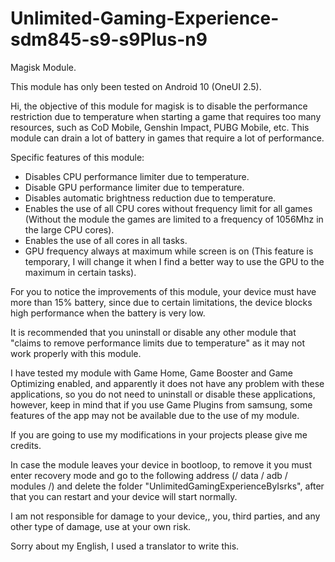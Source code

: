 # Unlimited-Gaming-Experience-sdm845-s9-s9Plus-n9

Magisk Module.

This module has only been tested on Android 10 (OneUI 2.5).

Hi, the objective of this module for magisk is to disable the performance restriction due to temperature when starting a game that requires too many resources, such as CoD Mobile, Genshin Impact, PUBG Mobile, etc.
This module can drain a lot of battery in games that require a lot of performance.

Specific features of this module:

 - Disables CPU performance limiter due to temperature.
 - Disable GPU performance limiter due to temperature.
 - Disables automatic brightness reduction due to temperature.
 - Enables the use of all CPU cores without frequency limit for all games (Without the module the games are limited to a frequency of 1056Mhz in the large CPU cores).
 - Enables the use of all cores in all tasks.
 - GPU frequency always at maximum while screen is on (This feature is temporary, I will change it when I find a better way to use the GPU to the maximum in certain tasks).

For you to notice the improvements of this module, your device must have more than 15% battery, since due to certain limitations, the device blocks high performance when the battery is very low.

It is recommended that you uninstall or disable any other module that "claims to remove performance limits due to temperature" as it may not work properly with this module.

I have tested my module with Game Home, Game Booster and Game Optimizing enabled, and apparently it does not have any problem with these applications, so you do not need to uninstall or disable these applications, however, keep in mind that if you use Game Plugins from samsung, some features of the app may not be available due to the use of my module.

If you are going to use my modifications in your projects please give me credits.

In case the module leaves your device in bootloop, to remove it you must enter recovery mode and go to the following address (/ data / adb / modules /) and delete the folder "UnlimitedGamingExperienceByIsrks", after that you can restart and your device will start normally.

I am not responsible for damage to your device,, you, third parties, and any other type of damage, use at your own risk.

Sorry about my English, I used a translator to write this.
